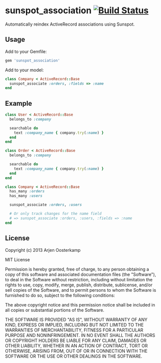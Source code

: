 # sunspot_association [![Build Status](https://secure.travis-ci.org/Arjeno/sunspot_association.png?branch=master)](http://travis-ci.org/Arjeno/sunspot_association)

Automatically reindex ActiveRecord associations using Sunspot.

## Usage

Add to your Gemfile:

```ruby
gem 'sunspot_association'
```

Add to your model:

```ruby
class Company < ActiveRecord::Base
  sunspot_associate :orders, :fields => :name
end
```

## Example

```ruby
class User < ActiveRecord::Base
  belongs_to :company

  searchable do
    text :company_name { company.try(:name) }
  end
end

class Order < ActiveRecord::Base
  belongs_to :company

  searchable do
    text :company_name { company.try(:name) }
  end
end

class Company < ActiveRecord::Base
  has_many :orders
  has_many :users

  sunspot_associate :orders, :users

  # Or only track changes for the name field
  # => sunspot_associate :orders, :users, :fields => :name
end
```

## License

Copyright (c) 2013 Arjen Oosterkamp

MIT License

Permission is hereby granted, free of charge, to any person obtaining
a copy of this software and associated documentation files (the
"Software"), to deal in the Software without restriction, including
without limitation the rights to use, copy, modify, merge, publish,
distribute, sublicense, and/or sell copies of the Software, and to
permit persons to whom the Software is furnished to do so, subject to
the following conditions:

The above copyright notice and this permission notice shall be
included in all copies or substantial portions of the Software.

THE SOFTWARE IS PROVIDED "AS IS", WITHOUT WARRANTY OF ANY KIND,
EXPRESS OR IMPLIED, INCLUDING BUT NOT LIMITED TO THE WARRANTIES OF
MERCHANTABILITY, FITNESS FOR A PARTICULAR PURPOSE AND
NONINFRINGEMENT. IN NO EVENT SHALL THE AUTHORS OR COPYRIGHT HOLDERS BE
LIABLE FOR ANY CLAIM, DAMAGES OR OTHER LIABILITY, WHETHER IN AN ACTION
OF CONTRACT, TORT OR OTHERWISE, ARISING FROM, OUT OF OR IN CONNECTION
WITH THE SOFTWARE OR THE USE OR OTHER DEALINGS IN THE SOFTWARE.